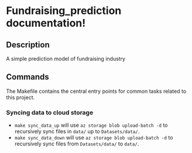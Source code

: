 # Fundraising_prediction documentation!

## Description

A simple prediction model of fundraising industry

## Commands

The Makefile contains the central entry points for common tasks related to this project.

### Syncing data to cloud storage

* `make sync_data_up` will use `az storage blob upload-batch -d` to recursively sync files in `data/` up to `Datasets/data/`.
* `make sync_data_down` will use `az storage blob upload-batch -d` to recursively sync files from `Datasets/data/` to `data/`.



